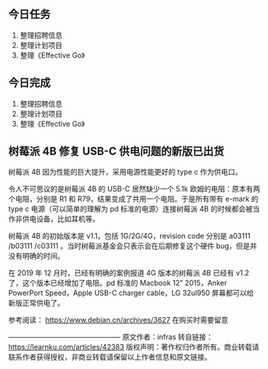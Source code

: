 ## 今日任务

1. 整理招聘信息
2. 整理计划项目
3. 整理《Effective Go》

## 今日完成

1. 整理招聘信息
2. 整理计划项目
3. 整理《Effective Go》



## 树莓派 4B 修复 USB-C 供电问题的新版已出货

树莓派 4B 因为性能的巨大提升，采用电源性能更好的 type c 作为供电口。

令人不可思议的是树莓派 4B 的 USB-C 居然缺少一个 5.1k 欧姆的电阻：原本有两个电阻，分别是 R1 和 R79，结果变成了共用一个电阻。于是所有带有 e-mark 的 type c 电源（可以简单的理解为 pd 标准的电源）连接树莓派 4B 的时候都会被当作非供电设备，比如耳机等。

树莓派 4B 的初始版本是 v1.1，包括 1G/2G/4G，revision code 分别是 a03111 /b03111 /c03111 。当时树莓派基金会只表示会在后期修复这个硬件 bug，但是并没有明确的时间。

在 2019 年 12 月时，已经有明确的案例报道 4G 版本的树莓派 4B 已经有 v1.2 了，这个版本已经增加了电阻。pd 标准的 Macbook 12” 2015，Anker PowerPort Speed，Apple USB-C charger cable，LG 32ul950 屏幕都可以给新版正常供电了。

参考阅读： https://www.debian.cn/archives/3627
在购买时需要留意

————————————————
原文作者：infras
转自链接：https://learnku.com/articles/42383
版权声明：著作权归作者所有。商业转载请联系作者获得授权，非商业转载请保留以上作者信息和原文链接。